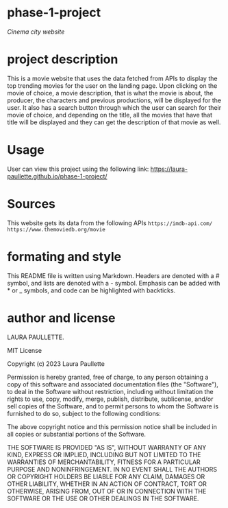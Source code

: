 # phase-1-project

*Cinema city website*

# project description

This is a movie website that uses the data fetched from APIs to display the top trending movies for the user on the landing page.
Upon clicking on the movie of choice, a movie description, that is what the movie is about, the producer, the characters and previous productions, will be displayed for the user.
It also has a search button through which the user can search for their movie of choice, and depending on the title, all the movies that have that title will be displayed and they can get the description of that movie as well.

# Usage

User can view this project using the following link:
https://laura-paullette.github.io/phase-1-project/

# Sources

This website gets its data from the following APIs
`https://imdb-api.com/`
`https://www.themoviedb.org/movie`

# formating and style 

This README file is written using Markdown. Headers are denoted with a # symbol, and lists are denoted with a - symbol. Emphasis can be added with * or _ symbols, and code can be highlighted with backticks.

# author and license

LAURA PAULLETTE.

MIT License

Copyright (c) 2023 Laura Paullette

Permission is hereby granted, free of charge, to any person obtaining a copy
of this software and associated documentation files (the "Software"), to deal
in the Software without restriction, including without limitation the rights
to use, copy, modify, merge, publish, distribute, sublicense, and/or sell
copies of the Software, and to permit persons to whom the Software is
furnished to do so, subject to the following conditions:

The above copyright notice and this permission notice shall be included in all
copies or substantial portions of the Software.

THE SOFTWARE IS PROVIDED "AS IS", WITHOUT WARRANTY OF ANY KIND, EXPRESS OR
IMPLIED, INCLUDING BUT NOT LIMITED TO THE WARRANTIES OF MERCHANTABILITY,
FITNESS FOR A PARTICULAR PURPOSE AND NONINFRINGEMENT. IN NO EVENT SHALL THE
AUTHORS OR COPYRIGHT HOLDERS BE LIABLE FOR ANY CLAIM, DAMAGES OR OTHER
LIABILITY, WHETHER IN AN ACTION OF CONTRACT, TORT OR OTHERWISE, ARISING FROM,
OUT OF OR IN CONNECTION WITH THE SOFTWARE OR THE USE OR OTHER DEALINGS IN THE
SOFTWARE.